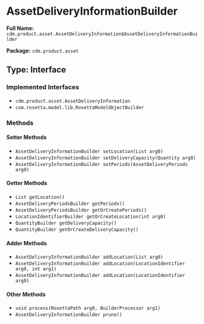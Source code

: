 # AssetDeliveryInformationBuilder

**Full Name:** `cdm.product.asset.AssetDeliveryInformation$AssetDeliveryInformationBuilder`

**Package:** `cdm.product.asset`

## Type: Interface

### Implemented Interfaces

- `cdm.product.asset.AssetDeliveryInformation`
- `com.rosetta.model.lib.RosettaModelObjectBuilder`

### Methods

#### Setter Methods

- `AssetDeliveryInformationBuilder setLocation(List arg0)`
- `AssetDeliveryInformationBuilder setDeliveryCapacity(Quantity arg0)`
- `AssetDeliveryInformationBuilder setPeriods(AssetDeliveryPeriods arg0)`

#### Getter Methods

- `List getLocation()`
- `AssetDeliveryPeriodsBuilder getPeriods()`
- `AssetDeliveryPeriodsBuilder getOrCreatePeriods()`
- `LocationIdentifierBuilder getOrCreateLocation(int arg0)`
- `QuantityBuilder getDeliveryCapacity()`
- `QuantityBuilder getOrCreateDeliveryCapacity()`

#### Adder Methods

- `AssetDeliveryInformationBuilder addLocation(List arg0)`
- `AssetDeliveryInformationBuilder addLocation(LocationIdentifier arg0, int arg1)`
- `AssetDeliveryInformationBuilder addLocation(LocationIdentifier arg0)`

#### Other Methods

- `void process(RosettaPath arg0, BuilderProcessor arg1)`
- `AssetDeliveryInformationBuilder prune()`

